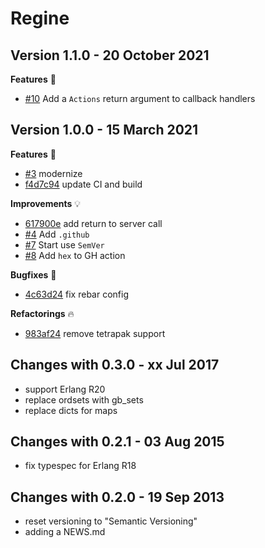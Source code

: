 Regine
==========

Version 1.1.0 - 20 October 2021
---------------------------

**Features** :rocket:
* [#10](https://github.com/travelping/regine/pull/10) Add a `Actions` return argument to callback handlers

Version 1.0.0 - 15 March 2021
---------------------------

**Features** :rocket:
* [#3](https://github.com/travelping/regine/pull/3) modernize
* [f4d7c94](https://github.com/travelping/regine/commit/f4d7c94ef27ddc5db40b949fd05b32f47188c367) update CI and build

**Improvements** :bulb:
* [617900e](https://github.com/travelping/regine/commit/617900e1426514813a6ae40527e8dd5f572ac026) add return to server call
* [#4](https://github.com/travelping/regine/pull/4) Add `.github`
* [#7](https://github.com/travelping/regine/pull/7) Start use `SemVer`
* [#8](https://github.com/travelping/regine/pull/8) Add `hex` to GH action

**Bugfixes** :bug:
* [4c63d24](https://github.com/travelping/regine/commit/4c63d24ff798c785beb30d1447ace27611761dce) fix rebar config

**Refactorings** :fire:
* [983af24](https://github.com/travelping/regine/commit/983af24b03b96eb919af58c0d9600f5888366918) remove tetrapak support

Changes with 0.3.0 - xx Jul 2017
--------------------------------

* support Erlang R20
* replace ordsets with gb_sets
* replace dicts for maps

Changes with 0.2.1 - 03 Aug 2015
--------------------------------

* fix typespec for Erlang R18

Changes with 0.2.0 - 19 Sep 2013
--------------------------------

* reset versioning to "Semantic Versioning"
* adding a NEWS.md
